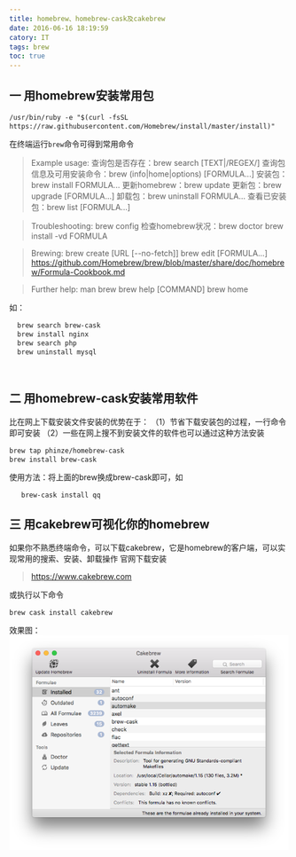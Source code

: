 ```yaml
---
title: homebrew、homebrew-cask及cakebrew
date: 2016-06-16 18:19:59
catory: IT
tags: brew
toc: true
---
```



## 一 用homebrew安装常用包

``` shell
/usr/bin/ruby -e "$(curl -fsSL https://raw.githubusercontent.com/Homebrew/install/master/install)"
```

在终端运行`brew`命令可得到常用命令

>Example usage:
  查询包是否存在：brew search [TEXT|/REGEX/]
  查询包信息及可用安装命令：brew (info|home|options) [FORMULA...]
  安装包：brew install FORMULA...
  更新homebrew：brew update
  更新包：brew upgrade [FORMULA...]
  卸载包：brew uninstall FORMULA...
  查看已安装包：brew list [FORMULA...]

>Troubleshooting:
  brew config
  检查homebrew状况：brew doctor
  brew install -vd FORMULA

>Brewing:
  brew create [URL [--no-fetch]]
  brew edit [FORMULA...]
  https://github.com/Homebrew/brew/blob/master/share/doc/homebrew/Formula-Cookbook.md

>Further help:
  man brew
  brew help [COMMAND]
  brew home

如：
​
```shell
  brew search brew-cask
  brew install nginx
  brew search php
  brew uninstall mysql
```


​

## 二 用homebrew-cask安装常用软件
比在网上下载安装文件安装的优势在于：
（1）节省下载安装包的过程，一行命令即可安装
（2）一些在网上搜不到安装文件的软件也可以通过这种方法安装

``` shell
brew tap phinze/homebrew-cask
brew install brew-cask
```

使用方法：将上面的brew换成brew-cask即可，如

```shell
   brew-cask install qq
```

## 三 用cakebrew可视化你的homebrew
如果你不熟悉终端命令，可以下载cakebrew，它是homebrew的客户端，可以实现常用的搜索、安装、卸载操作
官网下载安装

> https://www.cakebrew.com

或执行以下命令

``` shell
brew cask install cakebrew
```
效果图：
![](homebrew、homebrew-cask及cakebrew/app-bg.png)
